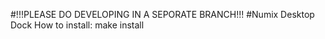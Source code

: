#!!!PLEASE DO DEVELOPING IN A SEPORATE BRANCH!!!
#Numix Desktop Dock
How to install:
    make install
